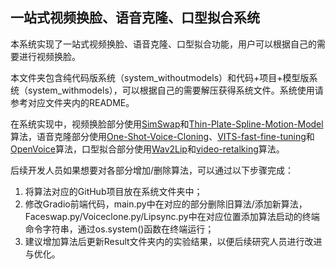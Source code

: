 ## 一站式视频换脸、语音克隆、口型拟合系统

本系统实现了一站式视频换脸、语音克隆、口型拟合功能，用户可以根据自己的需要进行视频换脸。

本文件夹包含纯代码版系统（system_withoutmodels）和代码+项目+模型版系统（system_withmodels），可以根据自己的需要解压获得系统文件。系统使用请参考对应文件夹内的README。

在系统实现中，视频换脸部分使用[SimSwap](https://github.com/neuralchen/SimSwap)和[Thin-Plate-Spline-Motion-Model](https://github.com/yoyo-nb/Thin-Plate-Spline-Motion-Model)算法，语音克隆部分使用[One-Shot-Voice-Cloning](https://github.com/CMsmartvoice/One-Shot-Voice-Cloning)、[VITS-fast-fine-tuning](https://github.com/Plachtaa/VITS-fast-fine-tuning)和[OpenVoice](https://github.com/myshell-ai/OpenVoice)算法，口型拟合部分使用[Wav2Lip](https://github.com/Rudrabha/Wav2Lip)和[video-retalking](https://github.com/OpenTalker/video-retalking)算法。

后续开发人员如果想要对各部分增加/删除算法，可以通过以下步骤完成：

1. 将算法对应的GitHub项目放在系统文件夹中；
2. 修改Gradio前端代码，main.py中在对应的部分删除旧算法/添加新算法，Faceswap.py/Voiceclone.py/Lipsync.py中在对应位置添加算法启动的终端命令字符串，通过os.system()函数在终端运行；
3. 建议增加算法后更新Result文件夹内的实验结果，以便后续研究人员进行改进与优化。
